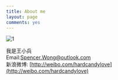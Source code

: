 ```yaml
---
title: About me
layout: page
comments: yes
---
```

![1](http://imemento.github.com/blogImages/headphoto.jpeg) 

我是王小兵                                      
Email:Spencer.Wong@outlook.com      
新浪微博:	[http://weibo.com/hardcandylove](http://weibo.com/hardcandylove)
